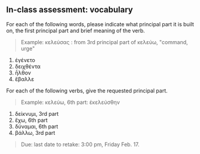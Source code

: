 ## In-class assessment: vocabulary

For each of the following words, please indicate what principal part it is built on, the first principal part and brief meaning of the verb.

> Example: κελεύσας  : from 3rd principal part of κελεύω, "command, urge"

1. ἐγένετο
2. δειχθέντα
3. ἦλθον
4. ἔβαλλε

For each of the following verbs, give the requested principal part.

> Example: κελεύω, 6th part:  ἐκελεύσθην

1. δείκνυμι, 3rd part
2. ἔχω, 6th part
3. δύναμαι, 6th part
4. βάλλω, 3rd part


> Due: last date to retake: 3:00 pm, Friday Feb. 17.